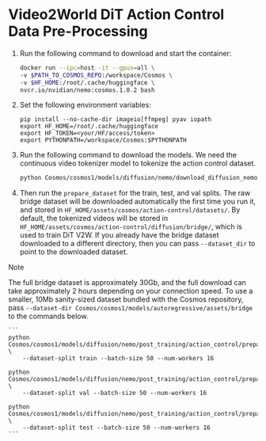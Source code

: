# Video2World DiT Action Control Data Pre-Processing

1. Run the following command to download and start the container:

    ```bash
    docker run --ipc=host -it --gpus=all \
    -v $PATH_TO_COSMOS_REPO:/workspace/Cosmos \
    -v $HF_HOME:/root/.cache/huggingface \
    nvcr.io/nvidian/nemo:cosmos.1.0.2 bash
    ```

2. Set the following environment variables:

    ```
    pip install --no-cache-dir imageio[ffmpeg] pyav iopath
    export HF_HOME=/root/.cache/huggingface
    export HF_TOKEN=<your/HF/access/token>
    export PYTHONPATH=/workspace/Cosmos:$PYTHONPATH
    ```

3. Run the following command to download the models. We need the continuous video tokenizer model to tokenize the action control dataset.

   ```bash
   python Cosmos/cosmos1/models/diffusion/nemo/download_diffusion_nemo.py
   ```

4. Then run the `prepare_dataset` for the train, test, and val splits. The raw bridge dataset will
be downloaded automatically the first time you run it, and stored in
`HF_HOME/assets/cosmos/action-control/datasets/`. By default, the tokenized videos will be stored in
`HF_HOME/assets/cosmos/action-control/diffusion/bridge/`, which is used to train DiT V2W. If you
already have the bridge dataset downloaded to a different directory, then you can pass
`--dataset_dir` to point to the downloaded dataset.
> [!NOTE]
> The full bridge dataset is approximately 30Gb, and the full download can take approximately 2
> hours depending on your connection speed. To use a smaller, 10Mb sanity-sized dataset bundled with
> the Cosmos repository, pass `--dataset-dir Cosmos/cosmos1/models/autoregressive/assets/bridge` to
> the commands below.

    ```
    python Cosmos/cosmos1/models/diffusion/nemo/post_training/action_control/prepare_dataset.py \
        --dataset-split train --batch-size 50 --num-workers 16

    python Cosmos/cosmos1/models/diffusion/nemo/post_training/action_control/prepare_dataset.py \
        --dataset-split val --batch-size 50 --num-workers 16

    python Cosmos/cosmos1/models/diffusion/nemo/post_training/action_control/prepare_dataset.py \
        --dataset-split test --batch-size 50 --num-workers 16
    ```
